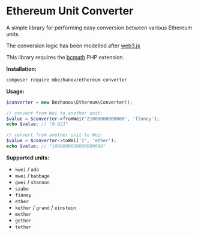 # Ethereum Unit Converter 

A simple library for performing easy conversion between various Ethereum units.

The conversion logic has been modelled after [web3.js](https://github.com/ethereum/web3.js)

This library requires the [bcmath](http://php.net/manual/en/book.bc.php) PHP extension.

**Installation:**

```bash
composer require mbezhanov/ethereum-converter
```

**Usage:**

```php
$converter = new Bezhanov\Ethereum\Converter();

// convert from Wei to another unit:
$value = $converter->fromWei('21000000000000', 'finney');
echo $value; // "0.021"

// convert from another unit to Wei:
$value = $converter->toWei('1', 'ether');
echo $value; // "1000000000000000000"
```

**Supported units:**

- `kwei` / `ada`
- `mwei` / `babbage`
- `gwei` / `shannon`
- `szabo`
- `finney`
- `ether`
- `kether` / `grand` / `einstein`
- `mether`
- `gether`
- `tether`
